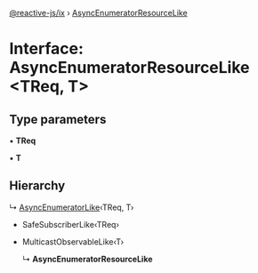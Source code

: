 [@reactive-js/ix](../README.md) › [AsyncEnumeratorResourceLike](asyncenumeratorresourcelike.md)

# Interface: AsyncEnumeratorResourceLike <**TReq, T**>

## Type parameters

▪ **TReq**

▪ **T**

## Hierarchy

  ↳ [AsyncEnumeratorLike](asyncenumeratorlike.md)‹TReq, T›

* SafeSubscriberLike‹TReq›

* MulticastObservableLike‹T›

  ↳ **AsyncEnumeratorResourceLike**
